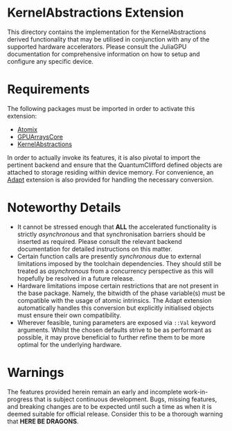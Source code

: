 # KernelAbstractions Extension

This directory contains the implementation for the KernelAbstractions derived functionality that may be utilised in conjunction with any of the supported hardware accelerators. Please consult the JuliaGPU documentation for comprehensive information on how to setup and configure any specific device.

# Requirements

The following packages must be imported in order to activate this extension:
- [Atomix](https://github.com/JuliaConcurrent/Atomix.jl)
- [GPUArraysCore](https://github.com/JuliaGPU/GPUArrays.jl)
- [KernelAbstractions](https://github.com/JuliaGPU/KernelAbstractions.jl)

In order to actually invoke its features, it is also pivotal to import the pertinent backend and ensure that the QuantumClifford defined objects are attached to storage residing within device memory. For convenience, an [Adapt](https://github.com/JuliaGPU/Adapt.jl) extension is also provided for handling the necessary conversion.

# Noteworthy Details

- It cannot be stressed enough that **ALL** the accelerated functionality is strictly *asynchronous* and that synchronisation barriers should be inserted as required. Please consult the relevant backend documentation for detailed instructions on this matter.
- Certain function calls are presently *synchronous* due to external limitations imposed by the toolchain dependencies. They should still be treated as *asynchronous* from a concurrency perspective as this will hopefully be resolved in a future release.
- Hardware limitations impose certain restrictions that are not present in the base package. Namely, the bitwidth of the phase variable(s) must be compatible with the usage of atomic intrinsics. The Adapt extension automatically handles this conversion but explicitly initialised objects must ensure their own compatibility.
- Wherever feasible, tuning parameters are exposed via `::Val` keyword arguments. Whilst the chosen defaults strive to be as performant as possible, it may prove beneficial to further refine them to be more optimal for the underlying hardware.

# Warnings

The features provided herein remain an early and incomplete work-in-progress that is subject continuous development. Bugs, missing features, and breaking changes are to be expected until such a time as when it is deemed suitable for official release. Consider this to be a thorough warning that **HERE BE DRAGONS**.
